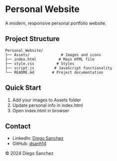 # Personal Website

A modern, responsive personal portfolio website.

## Project Structure
```
Personal_Website/
├── Assets/              # Images and icons
├── index.html          # Main HTML file
├── style.css          # Styles
├── script.js         # JavaScript functionality
└── README.md        # Project documentation
```

## Quick Start
1. Add your images to Assets folder
2. Update personal info in index.html
3. Open index.html in browser

## Contact
- LinkedIn: [Diego Sanchez](https://www.linkedin.com/in/dsanh14)
- GitHub: [dsanh14](https://github.com/dsanh14)

© 2024 Diego Sanchez